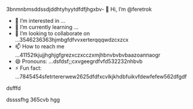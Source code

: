 3bnmnbmsddssdjddhtyhyytdfdfjhgxbv- 👋 Hi, I’m @feretrok
- 👀 I’m interested in ...
- 🌱 I’m currently learning ...
- 💞️ I’m looking to collaborate on ...3546236363hjmbgfdfvvxerterqqqwdzcxzcx
- 📫 How to reach me ...41152tkjujjhghjgfgrezxczxcczxmjhbnvbvbvbaazоаппаоgr
- 😄 Pronouns: ...dsfdsf;;cxvgeegrdfvfd532232nhbvb
- ⚡ Fun fact: ...7845454sfetrtererwew2625dfdfxcvlkjkhdbfuikvfdewfefew562dfgdf
<!---2fdguydsfsdfsdfvdfdsdsfile) appears on your GitHub profile.
You can click the Preview link to take a look at your changes.53zxsd666996rtytyrfdgdfgdfasasfswfefewwe
--->dsfffd
dssssfhg
365cvb
hgg
